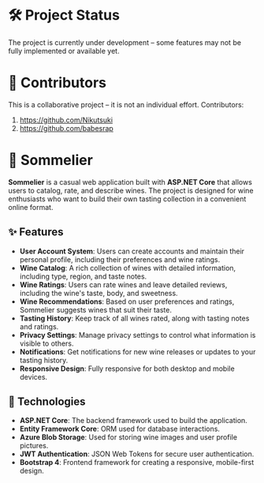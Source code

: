 # 🛠️ Project Status
The project is currently under development – some features may not be fully implemented or available yet.

# 👥 Contributors
This is a collaborative project – it is not an individual effort. Contributors:
1. https://github.com/Nikutsuki
2. https://github.com/babesrap


# 🍷 Sommelier

**Sommelier** is a casual web application built with **ASP.NET Core** that allows users to catalog, rate, and describe wines. The project is designed for wine enthusiasts who want to build their own tasting collection in a convenient online format.

## ✨ Features

- **User Account System**: Users can create accounts and maintain their personal profile, including their preferences and wine ratings.
- **Wine Catalog**: A rich collection of wines with detailed information, including type, region, and taste notes.
- **Wine Ratings**: Users can rate wines and leave detailed reviews, including the wine's taste, body, and sweetness.
- **Wine Recommendations**: Based on user preferences and ratings, Sommelier suggests wines that suit their taste.
- **Tasting History**: Keep track of all wines rated, along with tasting notes and ratings.
- **Privacy Settings**: Manage privacy settings to control what information is visible to others.
- **Notifications**: Get notifications for new wine releases or updates to your tasting history.
- **Responsive Design**: Fully responsive for both desktop and mobile devices.

## 🔧 Technologies

- **ASP.NET Core**: The backend framework used to build the application.
- **Entity Framework Core**: ORM used for database interactions.
- **Azure Blob Storage**: Used for storing wine images and user profile pictures.
- **JWT Authentication**: JSON Web Tokens for secure user authentication.
- **Bootstrap 4**: Frontend framework for creating a responsive, mobile-first design.

